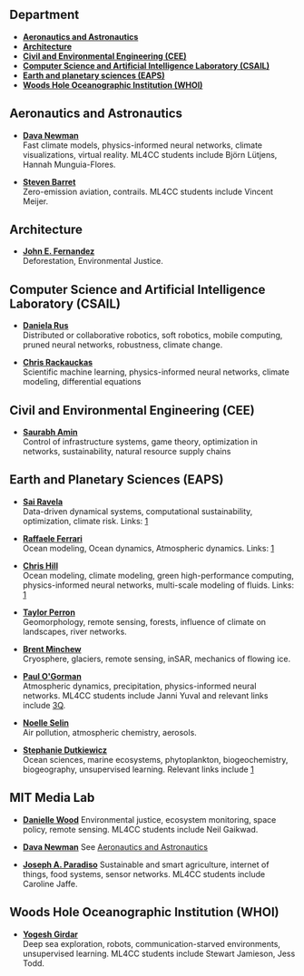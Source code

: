 
## Department 
- [**Aeronautics and Astronautics**](#aeronautics-and-astronautics)
- [**Architecture**](#architecture)
- [**Civil and Environmental Engineering (CEE)**](#civil-and-environmental-engineering-cee)
- [**Computer Science and Artificial Intelligence Laboratory (CSAIL)**](#computer-science-and-artificial-intelligence-laboratory-csail)
- [**Earth and planetary sciences (EAPS)**](#earth-and-planetary-sciences-eaps)
- [**Woods Hole Oceanographic Institution (WHOI)**](#woods-hole-oceanographic-institution-whoi)

## Aeronautics and Astronautics 
- [**Dava Newman**](https://davanewman.com/) \
Fast climate models, physics-informed neural networks, climate visualizations, virtual reality. ML4CC students include Björn Lütjens, Hannah Munguia-Flores. 

- [**Steven Barret**](http://barrett.mit.edu/) \
Zero-emission aviation, contrails. ML4CC students include Vincent Meijer. 

## Architecture
- [**John E. Fernandez**](https://environmentalsolutions.mit.edu/people/prof-john-e-fernandez/) \
Deforestation, Environmental Justice.  

## Computer Science and Artificial Intelligence Laboratory (CSAIL)
- [**Daniela Rus**](https://www.youtube.com/watch?v=A7_DIsxWqGI) \
Distributed or collaborative robotics, soft robotics, mobile computing, pruned neural networks, robustness, climate change. 

- [**Chris Rackauckas**](https://chrisrackauckas.com/) \
Scientific machine learning, physics-informed neural networks, climate modeling, differential equations

## Civil and Environmental Engineering (CEE)
- [**Saurabh Amin**](https://cee.mit.edu/people_individual/saurabh-amin/) \
Control of infrastructure systems, game theory, optimization in networks, sustainability, natural resource supply chains

## Earth and Planetary Sciences (EAPS)
- [**Sai Ravela**](https://eapsweb.mit.edu/people/ravela) \
Data-driven dynamical systems, computational sustainability, optimization, climate risk. Links: [1](https://doi.org/10.1109/TKDE.2018.2861006)

- [**Raffaele Ferrari**](http://ferrari.mit.edu/) \
Ocean modeling, Ocean dynamics, Atmospheric dynamics. Links: [1](http://ferrari.mit.edu/research/ocean-modelling/)

- [**Chris Hill**](https://mitibmwatsonailab.mit.edu/people/chris-hill/) \
Ocean modeling, climate modeling, green high-performance computing, physics-informed neural networks, multi-scale modeling of fluids. Links: [1](https://doi.org/10.1029/2020GL091363)

- [**Taylor Perron**](https://taylorperron.org/) \
Geomorphology, remote sensing, forests, influence of climate on landscapes, river networks. 

- [**Brent Minchew**](https://glaciers.mit.edu/) \
Cryosphere, glaciers, remote sensing, inSAR, mechanics of flowing ice. 

- [**Paul O'Gorman**](https://pog.mit.edu/) \
Atmospheric dynamics, precipitation, physics-informed neural networks. ML4CC students include Janni Yuval and relevant links include [3Q](https://news.mit.edu/2019/mit-3q-paul-o-gorman-machine-learning-for-climate-modeling-0213).

- [**Noelle Selin**](https://eapsweb.mit.edu/people/selin) \
Air pollution, atmospheric chemistry, aerosols.

- [**Stephanie Dutkiewicz**](https://eapsweb.mit.edu/people/stephdut) \
Ocean sciences, marine ecosystems, phytoplankton, biogeochemistry, biogeography, unsupervised learning. Relevant links include [1](https://doi.org/10.1126/sciadv.aay4740)

## MIT Media Lab
- [**Danielle Wood**](https://www.media.mit.edu/people/drwood/overview/)
Environmental justice, ecosystem monitoring, space policy, remote sensing. ML4CC students include Neil Gaikwad.

- [**Dava Newman**](https://davanewman.com/)
See [Aeronautics and Astronautics](#aeronautics-and-astronautics)

- [**Joseph A. Paradiso**](https://resenv.media.mit.edu/)
Sustainable and smart agriculture, internet of things, food systems, sensor networks. ML4CC students include Caroline Jaffe.

## Woods Hole Oceanographic Institution (WHOI)
- [**Yogesh Girdar**](https://www.whoi.edu/profile/ygirdhar/) \
Deep sea exploration, robots, communication-starved environments, unsupervised learning. ML4CC students include Stewart Jamieson, Jess Todd.

